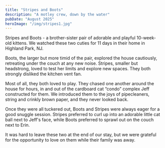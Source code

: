 ```yaml
---
title: "Stripes and Boots"
description: "A motley crew, down by the water"
pubDate: "August 2025"
heroImage: "/img/stripes1.jpg"
---
```

<p>
    Stripes and Boots - a brother-sister pair of adorable and playful 10-week-old kittens. We watched these two cuties for 11 days in their home in Highland Park, NJ. 
</p>

<p>
    Boots, the larger but more timid of the pair, explored the house cautiously, retreating under the couch at any new noise. Stripes, smaller but headstrong, loved to test her limits and explore new spaces. They both strongly disliked the kitchen vent fan.
</p>

<p>
    Most of all, they both loved to play. They chased one another around the house for hours, in and out of the cardboard cat “condo” complex Jeff constructed for them. We introduced them to the joys of pipecleaners, string and crinkly brown paper, and they never looked back.
</p>

<p>
    Once they were all tuckered out, Boots and Stripes were always eager for a good snuggle session. Stripes preferred to curl up into an adorable little cat ball next to Jeff's face, while Boots preferred to sprawl out on the couch next to Erin. 
</p>

<p>
    It was hard to leave these two at the end of our stay, but we were grateful for the opportunity to love on them while their family was away. 
</p>